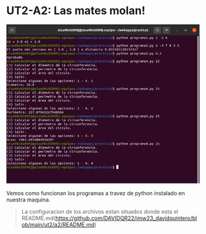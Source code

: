 # UT2-A2: Las mates molan!
![](https://github.com/DAVIDQR22/imw23_davidquintero/blob/main/ut2/a2/images/1.PNG)

Vemos como funcionan los programas a travez de python instalado en nuestra maquina.

> La configuracion de los archivos estan situados donde esta el README.md(https://github.com/DAVIDQR22/imw23_davidquintero/blob/main/ut2/a2/README.md)
